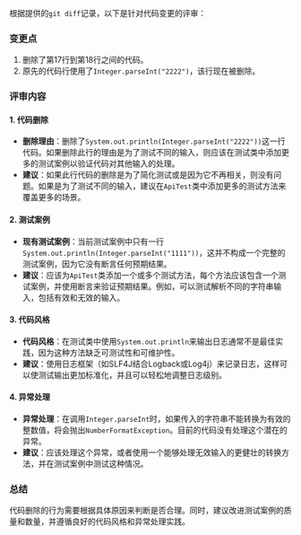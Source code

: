 根据提供的`git diff`记录，以下是针对代码变更的评审：

### 变更点
1. 删除了第17行到第18行之间的代码。
2. 原先的代码行使用了`Integer.parseInt("2222")`，该行现在被删除。

### 评审内容

#### 1. 代码删除
- **删除理由**：删除了`System.out.println(Integer.parseInt("2222"))`这一行代码。如果删除此行的理由是为了测试不同的输入，则应该在测试类中添加更多的测试案例以验证代码对其他输入的处理。
- **建议**：如果此行代码的删除是为了简化测试或是因为它不再相关，则没有问题。如果是为了测试不同的输入，建议在`ApiTest`类中添加更多的测试方法来覆盖更多的场景。

#### 2. 测试案例
- **现有测试案例**：当前测试案例中只有一行`System.out.println(Integer.parseInt("1111"))`，这并不构成一个完整的测试案例，因为它没有断言任何预期结果。
- **建议**：应该为`ApiTest`类添加一个或多个测试方法，每个方法应该包含一个测试案例，并使用断言来验证预期结果。例如，可以测试解析不同的字符串输入，包括有效和无效的输入。

#### 3. 代码风格
- **代码风格**：在测试类中使用`System.out.println`来输出日志通常不是最佳实践，因为这种方法缺乏可测试性和可维护性。
- **建议**：使用日志框架（如SLF4J结合Logback或Log4j）来记录日志，这样可以使测试输出更加标准化，并且可以轻松地调整日志级别。

#### 4. 异常处理
- **异常处理**：在调用`Integer.parseInt`时，如果传入的字符串不能转换为有效的整数值，将会抛出`NumberFormatException`。目前的代码没有处理这个潜在的异常。
- **建议**：应该处理这个异常，或者使用一个能够处理无效输入的更健壮的转换方法，并在测试案例中测试这种情况。

### 总结
代码删除的行为需要根据具体原因来判断是否合理。同时，建议改进测试案例的质量和数量，并遵循良好的代码风格和异常处理实践。